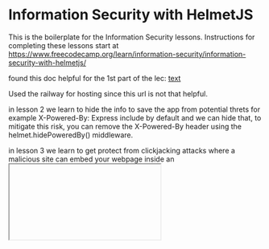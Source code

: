 # Information Security with HelmetJS

This is the boilerplate for the Information Security lessons. Instructions for completing these lessons start at https://www.freecodecamp.org/learn/information-security/information-security-with-helmetjs/

found this doc helpful for the 1st part of the lec: [text](https://www.freecodecamp.org/news/how-to-deploy-nodejs-application-with-render/)

Used the railway for hosting since this url is not that helpful.

in lesson 2 we learn to hide the info to save the app from potential threts for example X-Powered-By: Express include by default and we can hide that, to mitigate this risk, you can remove the X-Powered-By header using the helmet.hidePoweredBy() middleware.

in lesson 3 we learn to get protect from clickjacking attacks where a malicious site can embed your webpage inside an <iframe> without your consent. This could trick users into interacting with your site in unintended ways (e.g., clicking hidden buttons that execute harmful actions)
To prevent this, you should use Helmet’s frameguard middleware to set the X-Frame-Options HTTP header. This tells browsers not to allow your site to be embedded in an <iframe>, thereby preventing clickjacking attacks.

in lesson 4 we learn about get protect form Cross-Site Scripting (XSS) is an attack where malicious scripts are injected into web pages to steal user data, such as session cookies or passwords. To reduce the risk of XSS attacks, sanitizing user input and using security headers is crucial.
to enable this we can use app.use(helmet.xssFilter()); but this is an old method and can use better methods.

in lesson 5 we learn about MIME sniffing is a technique browsers use to guess the content type of a response, even if the Content-Type header is set. This behavior can lead to security vulnerabilities, To prevent this, use helmet.noSniff() to set the X-Content-Type-Options: nosniff header.

i leson 6 we learn about Older versions of Internet Explorer (IE) allow downloaded HTML files to execute JavaScript in the context of your site, to prevent these use app.use(helmet.ieNoOpen());
